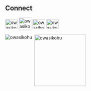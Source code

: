 ## Connect
<p align="left">
<a href="https://twitter.com/owasikohu" target="blank"><img align="center" src="https://raw.githubusercontent.com/rahuldkjain/github-profile-readme-generator/master/src/images/icons/Social/twitter.svg" alt="owasikohu" height="30" width="40" /></a> 
<a href="https://misskey.io/@owasikov" target="blank"><img align="center" src="https://assets.misskey-hub.net/public/icon.png" alt="owasikov" height="40" width="40" /></a>
<a href="https://www.reddit.com/user/owasikohu/" target="blank"><img align="center" src="https://raw.githubusercontent.com/rahuldkjain/github-profile-readme-generator/master/src/images/icons/Social/reddit.svg" alt="owasikohu" height="30" width="40" /></a>
<a href="https://www.youtube.com/@owasikohu" target="blank"><img align="center" src="https://raw.githubusercontent.com/rahuldkjain/github-profile-readme-generator/master/src/images/icons/Social/youtube.svg" alt="owasikohu" height="30" width="40" /></a>
</p>

<p><img align="left" src="https://github-readme-stats.vercel.app/api/top-langs?username=owasikohu&show_icons=true&locale=en&layout=compact" alt="owasikohu" /></p>

<p>&nbsp;<img align="center" src="https://github-readme-stats.vercel.app/api?username=owasikohu&show_icons=true&locale=en" alt="owasikohu" height="165" /></p>

